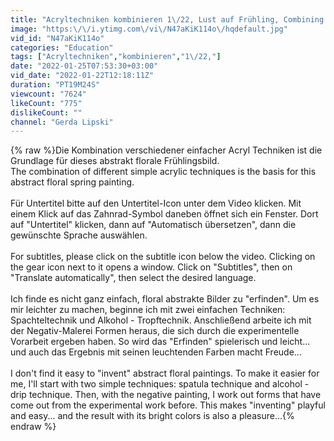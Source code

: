 ```yaml
---
title: "Acryltechniken kombinieren 1\/22, Lust auf Frühling, Combining acrylic techniques, Longing for spring"
image: "https:\/\/i.ytimg.com\/vi\/N47aKiK114o\/hqdefault.jpg"
vid_id: "N47aKiK114o"
categories: "Education"
tags: ["Acryltechniken","kombinieren","1\/22,"]
date: "2022-01-25T07:53:30+03:00"
vid_date: "2022-01-22T12:18:11Z"
duration: "PT19M24S"
viewcount: "7624"
likeCount: "775"
dislikeCount: ""
channel: "Gerda Lipski"
---
```

{% raw %}Die Kombination verschiedener einfacher Acryl Techniken ist die Grundlage für dieses abstrakt florale Frühlingsbild.<br />The combination of different simple acrylic techniques is the basis for this abstract floral spring painting.<br /><br />Für Untertitel bitte auf den Untertitel-Icon unter dem Video klicken. Mit einem Klick auf das Zahnrad-Symbol daneben öffnet sich ein Fenster. Dort auf &quot;Untertitel&quot; klicken, dann auf &quot;Automatisch übersetzen&quot;, dann die gewünschte Sprache auswählen.<br /><br />For subtitles, please click on the subtitle icon below the video. Clicking on the gear icon next to it opens a window. Click on &quot;Subtitles&quot;, then on &quot;Translate automatically&quot;, then select the desired language.<br /><br />Ich finde es nicht ganz einfach, floral abstrakte Bilder zu &quot;erfinden&quot;. Um es mir leichter zu machen, beginne ich mit zwei einfachen Techniken: Spachteltechnik und Alkohol - Tropftechnik. Anschließend arbeite ich mit der Negativ-Malerei Formen heraus, die sich durch die experimentelle Vorarbeit ergeben haben. So wird das &quot;Erfinden&quot; spielerisch und leicht... und auch das Ergebnis mit seinen leuchtenden Farben macht Freude...<br /><br />I don't find it easy to &quot;invent&quot; abstract floral paintings. To make it easier for me, I'll start with two simple techniques: spatula technique and alcohol - drip technique. Then, with the negative painting, I work out forms that have come out from the experimental work before. This makes &quot;inventing&quot; playful and easy... and the result with its bright colors is also a pleasure...{% endraw %}
